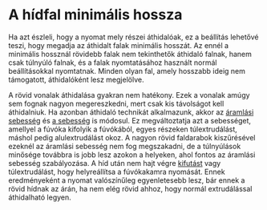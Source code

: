 # A hídfal minimális hossza

Ha azt észleli, hogy a nyomat mely részei áthidalóak, ez a beállítás lehetővé teszi, hogy megadja az áthidalt falak minimális hosszát. Az ennél a minimális hossznál rövidebb falak nem tekinthetők áthidaló falnak, hanem csak túlnyúló falnak, és a falak nyomtatásához használt normál beállításokkal nyomtatnak. Minden olyan fal, amely hosszabb ideig nem támogatott, áthidalóként lesz megjelölve.

A rövid vonalak áthidalása gyakran nem hatékony. Ezek a vonalak amúgy sem fognak nagyon megereszkedni, mert csak kis távolságot kell áthidalniuk. Ha azonban áthidaló technikát alkalmazunk, akkor az [áramlási sebesség](bridge_wall_material_flow.md) és [a sebesség](bridge_wall_speed.md) is módosul. Ez megváltoztatja azt a sebességet, amellyel a fúvóka kifolyik a fúvókából, egyes részeken túlextrudálást, máshol pedig alulextrudálást okoz. A nagyon rövid faldarabok kiszűrésével ezeknél az áramlási sebesség nem fog megszakadni, de a túlnyúlások minősége továbbra is jobb lesz azokon a helyeken, ahol fontos az áramlási sebesség szabályozása. A híd után nem hajt végre [kifutást](bridge_wall_coast.md) vagy túlextrudálást, hogy helyreállítsa a fúvókakamra nyomását. Ennek eredményeként a nyomat valószínűleg egyenletesebb lesz, bár ennek a rövid hídnak az árán, ha nem elég rövid ahhoz, hogy normál extrudálással áthidalható legyen.
